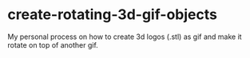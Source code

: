 # create-rotating-3d-gif-objects
My personal process on how to create 3d logos (.stl) as gif and make it rotate on top of another gif.
